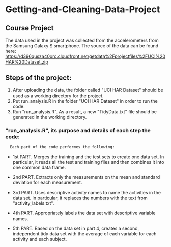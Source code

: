 # Getting-and-Cleaning-Data-Project
## Course Project

The data used in the project was collected from the accelerometers from the Samsung Galaxy S smartphone. The source of the data can be found here: https://d396qusza40orc.cloudfront.net/getdata%2Fprojectfiles%2FUCI%20HAR%20Dataset.zip

## Steps of the project:

1) After uploading the data, the folder called "UCI HAR Dataset" should be used as a working directory for the project.  
2) Put run_analysis.R in the folder "UCI HAR Dataset" in order to run the code.
3) Run "run_analysis.R". As a result, a new "TidyData.txt" file should be generated in the working directory.


### "run_analysis.R", its purpose and details of each step the code:  
      
      Each part of the code performes the following:
* 1st PART. Merges the training and the test sets to create one data set. In particular, it reads all the test and training files and then combines it into one common data frame. 
    
* 2nd PART. Extracts only the measurements on the mean and standard deviation for each measurement.

* 3rd PART. Uses descriptive activity names to name the activities in the data set. In particular, it  replaces the numbers with the text from "activity_labels.txt".

* 4th PART. Appropriately labels the data set with descriptive variable names. 

* 5th PART. Based on the data set in part 4, creates a second, independent tidy data set with the average of each variable for each activity and each subject.
